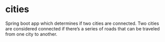 # cities
Spring boot app which determines if two cities are connected.  Two cities are considered connected if there’s a series of roads that can be traveled from one city to another. 
